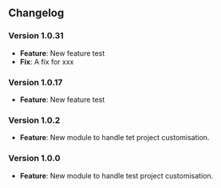 ## Changelog

### Version 1.0.31
- **Feature**: New feature test
- **Fix**: A fix for xxx

### Version 1.0.17
- **Feature**: New feature test

### Version 1.0.2
- **Feature**: New module to handle tet project customisation.

### Version 1.0.0
- **Feature**: New module to handle test project customisation.

